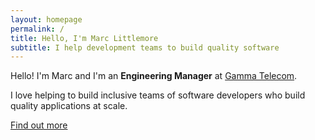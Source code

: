 ```yaml
---
layout: homepage
permalink: /
title: Hello, I'm Marc Littlemore
subtitle: I help development teams to build quality software
---
```


Hello! I'm Marc and I'm an <strong>Engineering Manager</strong> at <a href="https://www.gamma.co.uk/" target="_blank" rel="noreferrer" title="Gamma Telecom" alt="Gamma Telecom">Gamma Telecom</a>.

I love helping to build inclusive teams of software developers who build quality applications at scale.


<a class="mt-10 px-6 py-4 bg-red-600 hover:bg-red-500 text-white shadow-md rounded-sm" href="/about" title="About Marc Littlemore" alt="">Find out more</a>

